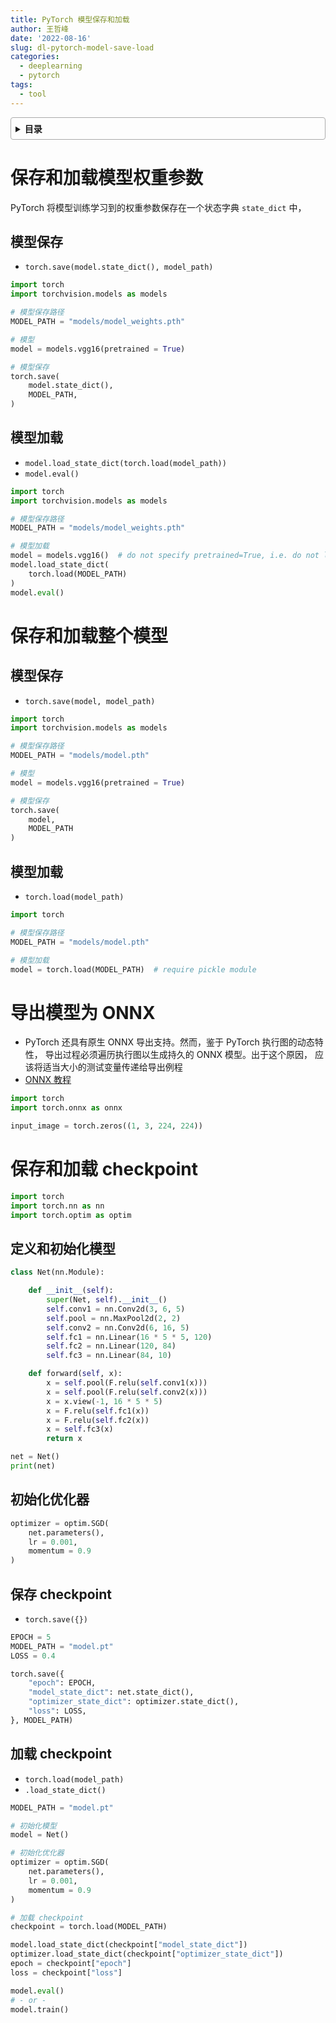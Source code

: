 ```yaml
---
title: PyTorch 模型保存和加载
author: 王哲峰
date: '2022-08-16'
slug: dl-pytorch-model-save-load
categories:
  - deeplearning
  - pytorch
tags:
  - tool
---
```


<style>
details {
    border: 1px solid #aaa;
    border-radius: 4px;
    padding: .5em .5em 0;
}
summary {
    font-weight: bold;
    margin: -.5em -.5em 0;
    padding: .5em;
}
details[open] {
    padding: .5em;
}
details[open] summary {
    border-bottom: 1px solid #aaa;
    margin-bottom: .5em;
}
</style>

<details><summary>目录</summary><p>

- [保存和加载模型权重参数](#保存和加载模型权重参数)
  - [模型保存](#模型保存)
  - [模型加载](#模型加载)
- [保存和加载整个模型](#保存和加载整个模型)
  - [模型保存](#模型保存-1)
  - [模型加载](#模型加载-1)
- [导出模型为 ONNX](#导出模型为-onnx)
- [保存和加载 checkpoint](#保存和加载-checkpoint)
  - [定义和初始化模型](#定义和初始化模型)
  - [初始化优化器](#初始化优化器)
  - [保存 checkpoint](#保存-checkpoint)
  - [加载 checkpoint](#加载-checkpoint)
</p></details><p></p>

# 保存和加载模型权重参数

PyTorch 将模型训练学习到的权重参数保存在一个状态字典 `state_dict` 中，

## 模型保存

* `torch.save(model.state_dict(), model_path)`

```python
import torch
import torchvision.models as models

# 模型保存路径
MODEL_PATH = "models/model_weights.pth"

# 模型
model = models.vgg16(pretrained = True)

# 模型保存
torch.save(
    model.state_dict(), 
    MODEL_PATH,
)
```

## 模型加载

* `model.load_state_dict(torch.load(model_path))`
* `model.eval()`

```python
import torch
import torchvision.models as models

# 模型保存路径
MODEL_PATH = "models/model_weights.pth"

# 模型加载
model = models.vgg16()  # do not specify pretrained=True, i.e. do not load default weights
model.load_state_dict(
    torch.load(MODEL_PATH)
)
model.eval()
```

# 保存和加载整个模型

## 模型保存

* `torch.save(model, model_path)`

```python
import torch
import torchvision.models as models

# 模型保存路径
MODEL_PATH = "models/model.pth"

# 模型
model = models.vgg16(pretrained = True)

# 模型保存
torch.save(
    model, 
    MODEL_PATH
)
```

## 模型加载

* `torch.load(model_path)`

```python
import torch

# 模型保存路径
MODEL_PATH = "models/model.pth"

# 模型加载
model = torch.load(MODEL_PATH)  # require pickle module
```

# 导出模型为 ONNX

* PyTorch 还具有原生 ONNX 导出支持。然而，鉴于 PyTorch 执行图的动态特性，
  导出过程必须遍历执行图以生成持久的 ONNX 模型。出于这个原因，
  应该将适当大小的测试变量传递给导出例程
* [ONNX 教程](https://github.com/onnx/tutorials)

```python
import torch
import torch.onnx as onnx

input_image = torch.zeros((1, 3, 224, 224))
```

# 保存和加载 checkpoint

```python
import torch
import torch.nn as nn
import torch.optim as optim
```

## 定义和初始化模型

```python
class Net(nn.Module):

    def __init__(self):
        super(Net, self).__init__()
        self.conv1 = nn.Conv2d(3, 6, 5)
        self.pool = nn.MaxPool2d(2, 2)
        self.conv2 = nn.Conv2d(6, 16, 5)
        self.fc1 = nn.Linear(16 * 5 * 5, 120)
        self.fc2 = nn.Linear(120, 84)
        self.fc3 = nn.Linear(84, 10)

    def forward(self, x):
        x = self.pool(F.relu(self.conv1(x)))
        x = self.pool(F.relu(self.conv2(x)))
        x = x.view(-1, 16 * 5 * 5)
        x = F.relu(self.fc1(x))
        x = F.relu(self.fc2(x))
        x = self.fc3(x)
        return x

net = Net()
print(net)
```

## 初始化优化器

```python
optimizer = optim.SGD(
    net.parameters(), 
    lr = 0.001, 
    momentum = 0.9
)
```

## 保存 checkpoint

* `torch.save({})`

```python
EPOCH = 5
MODEL_PATH = "model.pt"
LOSS = 0.4

torch.save({
    "epoch": EPOCH,
    "model_state_dict": net.state_dict(),
    "optimizer_state_dict": optimizer.state_dict(),
    "loss": LOSS,
}, MODEL_PATH)
```

## 加载 checkpoint

* `torch.load(model_path)`
* `.load_state_dict()`

```python
MODEL_PATH = "model.pt"

# 初始化模型
model = Net()

# 初始化优化器
optimizer = optim.SGD(
    net.parameters(), 
    lr = 0.001, 
    momentum = 0.9
)

# 加载 checkpoint
checkpoint = torch.load(MODEL_PATH)

model.load_state_dict(checkpoint["model_state_dict"])
optimizer.load_state_dict(checkpoint["optimizer_state_dict"])
epoch = checkpoint["epoch"]
loss = checkpoint["loss"]

model.eval()
# - or - 
model.train()
```

